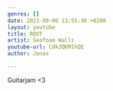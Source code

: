 ```yaml
---
genres: []
date: 2021-09-06 13:55:36 +0200
layout: youtube
title: ROOT
artist: Seafoam Walls
youtube-url: Cdk3QKMlhQE
author: Jonas

---
```

Guitarjam <3